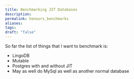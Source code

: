 ```yaml
---
title: Benchmarking JIT Databases
description: 
permalink: honours_benchmarks
aliases: 
tags: 
draft: "false"
---
```


So far the list of things that I want to benchmark is:
* LingoDB
* Mutable
* Postgres with and without JIT 
* May as well do MySql as well as another normal database
